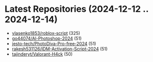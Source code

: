 # Latest Repositories (2024-12-12 .. 2024-12-14)

- [vlasenko1853/roblox-script](https://github.com/vlasenko1853/roblox-script) (325)
- [go44074/Al-Photoshop-2024](https://github.com/go44074/Al-Photoshop-2024) (51)
- [jesto-tech/PhotoDiva-Pro-free-2024](https://github.com/jesto-tech/PhotoDiva-Pro-free-2024) (51)
- [rakesh531126/IDM-Activation-Script-2024](https://github.com/rakesh531126/IDM-Activation-Script-2024) (51)
- [tajinderyt/Valorant-H4ck](https://github.com/tajinderyt/Valorant-H4ck) (50)
